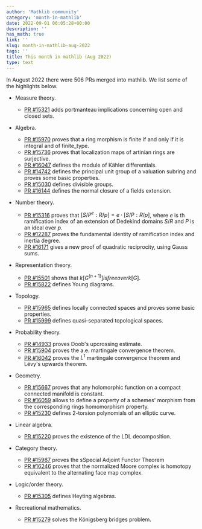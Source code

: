 ```yaml
---
author: 'Mathlib community'
category: 'month-in-mathlib'
date: 2022-09-01 06:05:28+00:00
description: ''
has_math: true
link: ''
slug: month-in-mathlib-aug-2022
tags: ''
title: This month in mathlib (Aug 2022)
type: text
---
```


In August 2022 there were 506 PRs merged into mathlib. We list some of the highlights below.

<!-- TEASER_END -->

* Measure theory.
  - [PR #15321](https://github.com/leanprover-community/mathlib/pull/15321) adds portmanteau implications concerning open and closed sets.

* Algebra.
  - [PR #15970](https://github.com/leanprover-community/mathlib/pull/15970) proves that a ring morphism is finite if and only if it is integral and of finite_type.
  - [PR #15736](https://github.com/leanprover-community/mathlib/pull/15736) proves that localization maps of artinian rings are surjective.
  - [PR #16047](https://github.com/leanprover-community/mathlib/pull/16047) defines the module of Kähler differentials.
  - [PR #14742](https://github.com/leanprover-community/mathlib/pull/14742) defines the principal unit group of a valuation subring and proves some basic properties.
  - [PR #15030](https://github.com/leanprover-community/mathlib/pull/15030) defines divisible groups.
  - [PR #16144](https://github.com/leanprover-community/mathlib/pull/16144) defines the normal closure of a fields extension.

* Number theory.
  - [PR #15316](https://github.com/leanprover-community/mathlib/pull/15316) proves that $[S/P^e : R/p] = e \cdot [S/P : R/p]$, where $e$ is th ramification index of an extension of Dedekind domains $S/R$ and $P$ is an ideal over $p$.
  - [PR #12287](https://github.com/leanprover-community/mathlib/pull/12287) proves the fundamental identity of ramification index and inertia degree.
  - [PR #16171](https://github.com/leanprover-community/mathlib/pull/16171) gives a new proof of quadratic reciprocity, using Gauss sums.

* Representation theory.
  - [PR #15501](https://github.com/leanprover-community/mathlib/pull/15501) shows that $k[G^(n + 1)] is free over k[G]$.
  - [PR #15822](https://github.com/leanprover-community/mathlib/pull/15822) defines Young diagrams.

* Topology.
  - [PR #15965](https://github.com/leanprover-community/mathlib/pull/15965) defines locally connected spaces and proves some basic properties.
  - [PR #15999](https://github.com/leanprover-community/mathlib/pull/15999) defines quasi-separated topological spaces.

* Probability theory.
  - [PR #14933](https://github.com/leanprover-community/mathlib/pull/14933) proves Doob's upcrossing estimate.
  - [PR #15904](https://github.com/leanprover-community/mathlib/pull/15904) proves the a.e. martingale convergence theorem.
  - [PR #16042](https://github.com/leanprover-community/mathlib/pull/16042) proves the $L^1$ martingale convergence theorem and Lévy's upwards theorem.

* Geometry.
  - [PR #15667](https://github.com/leanprover-community/mathlib/pull/15667) proves that any holomorphic function on a compact connected manifold is constant.
  - [PR #16059](https://github.com/leanprover-community/mathlib/pull/16059) allows to define a property of a schemes' morphism from the corresponding rings homomorphism property.
  - [PR #15230](https://github.com/leanprover-community/mathlib/pull/15230) defines $2$-torsion polynomials of an elliptic curve.

* Linear algebra.
  - [PR #15220](https://github.com/leanprover-community/mathlib/pull/15220) proves the existence of the LDL decomposition.

* Category theory.
  - [PR #15987](https://github.com/leanprover-community/mathlib/pull/15987) proves the sSpecial Adjoint Functor Theorem
  - [PR #16246](https://github.com/leanprover-community/mathlib/pull/16246) proves that the normalized Moore complex is homotopy equivalent to the alternating face map complex.

* Logic/order theory.
  - [PR #15305](https://github.com/leanprover-community/mathlib/pull/15305) defines Heyting algebras. 

* Recreational mathematics.
  - [PR #15279](https://github.com/leanprover-community/mathlib/pull/15279) solves the Königsberg bridges problem.

